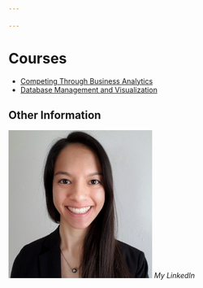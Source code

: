 ```yaml
---

---
```

# Courses
- [Competing Through Business Analytics](/CTBA/index.md)
- [Database Management and Visualization](/DBMV/index.md)

## Other Information

[![Headshot](pics/Headshot.png)](https://www.linkedin.com/in/cherylngo/ "My LinkedIn Page")
*My LinkedIn*
